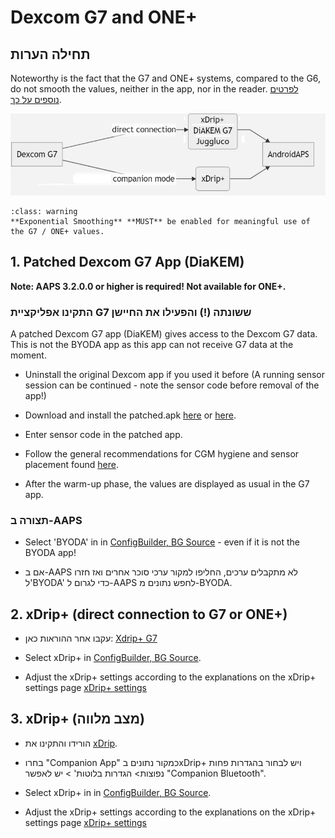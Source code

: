 # Dexcom G7 and ONE+


## תחילה הערות

Noteworthy is the fact that the G7 and ONE+ systems, compared to the G6, do not smooth the values, neither in the app, nor in the reader. [לפרטים נוספים על כך](https://www.dexcom.com/en-us/faqs/why-does-past-cgm-data-look-different-from-past-data-on-receiver-and-follow-app).

![G7 english](../images/6fe30b84-227a-4bae-a9a5-527cee341dbf.png)

```{admonition} [Smoothing method](../CompatibleCgms/SmoothingBloodGlucoseData.md)
:class: warning
**Exponential Smoothing** **MUST** be enabled for meaningful use of the G7 / ONE+ values.  
```

## 1.  Patched Dexcom G7 App (DiaKEM)

**Note: AAPS 3.2.0.0 or higher is required! Not available for ONE+.**

### התקינו אפליקציית G7 ששונתה (!) והפעילו את החיישן

A patched Dexcom G7 app (DiaKEM) gives access to the Dexcom G7 data. This is not the BYODA app as this app can not receive G7 data at the moment.

- Uninstall the original Dexcom app if you used it before (A running sensor session can be continued - note the sensor code before removal of the app!)

- Download and install the patched.apk [here](https://github.com/authorgambel/g7/releases) or [here](https://github.com/emmatovar27/dexcom-g7-apk-patcher/releases).

- Enter sensor code in the patched app.

- Follow the general recommendations for CGM hygiene and sensor placement found [here](../CompatibleCgms/GeneralCGMRecommendation.md).

- After the warm-up phase, the values are displayed as usual in the G7 app.

### תצורה ב-AAPS

- Select 'BYODA' in in [ConfigBuilder, BG Source](#Config-Builder-bg-source) - even if it is not the BYODA app!

- אם ב-AAPS לא מתקבלים ערכים, החליפו למקור ערכי סוכר אחרים ואז חזרו ל'BYODA' כדי לגרום ל-AAPS לחפש נתונים מ-BYODA.

## 2. xDrip+ (direct connection to G7 or ONE+)

- עקבו אחר ההוראות כאן: [Xdrip+ G7](https://navid200.github.io/xDrip/docs/Dexcom/G7.html)
- Select  xDrip+ in [ConfigBuilder, BG Source](#Config-Builder-bg-source).

- Adjust the xDrip+ settings according to the explanations on the xDrip+ settings page  [xDrip+ settings](../CompatibleCgms/xDrip.md)

## 3. xDrip+ (מצב מלווה)

-   הורידו והתקינו את [xDrip](https://github.com/NightscoutFoundation/xDrip).
- בחרו "Companion App" כמקור נתונים בxDrip+ ויש לבחור בהגדרות פחות נפוצות> הגדרות בלוטות' > יש לאפשר "Companion Bluetooth".
-   Select  xDrip+ in in [ConfigBuilder, BG Source](#Config-Builder-bg-source).

-   Adjust the xDrip+ settings according to the explanations on the xDrip+ settings page  [xDrip+ settings](../CompatibleCgms/xDrip.md) 
